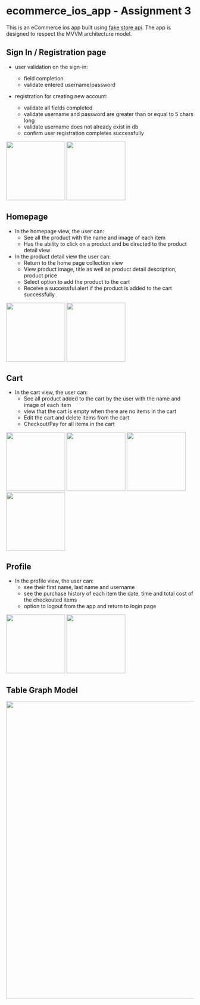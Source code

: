 # ecommerce_ios_app - Assignment 3
This is an eCommerce ios app built using [fake store api](https://fakestoreapi.com/).
The app is designed to respect the MVVM architecture model.

## Sign In / Registration page
- user validation on the sign-in:
  - field completion
  - validate entered username/password

- registration for creating new account:
  - validate all fields completed
  - validate username and password are greater than or equal to 5 chars long 
  - validate username does not already exist in db
  - confirm user registration completes successfully

<img src="https://user-images.githubusercontent.com/26723281/204707648-d2a69892-116c-4def-bc2b-4eb624d48ea1.png" width="158">  <img src="https://user-images.githubusercontent.com/26723281/204707046-bfa3b621-a8f6-4f2b-9096-39d5531d5fc0.png" width="158">

## Homepage
- In the homepage view, the user can:
  - See all the product with the name and image of each item
  - Has the ability to click on a product and be directed to the product detail view
- In the product detail view the user can:
  - Return to the home page collection view
  - View product image, title as well as product detail description, product price 
  - Select option to add the product to the cart
  - Receive a successful alert if the product is added to the cart successfully

<img src="https://user-images.githubusercontent.com/26723281/204707054-860a68a1-79d2-4052-9ce6-dd192cf7da21.png" width="158">  <img src="https://user-images.githubusercontent.com/26723281/204707826-dea99bfc-e5bd-4deb-a50f-4bf73a1dca84.png" width="158">


## Cart
- In the cart view, the user can:
  - See all product added to the cart by the user with the name and image of each item
  - view that the cart is empty when there are no items in the cart
  - Edit the cart and delete items from the cart
  - Checkout/Pay for all items in the cart
  
<img src="https://user-images.githubusercontent.com/26723281/204707048-f377ba2a-a2a2-4655-a5e2-3fb575fd50d9.png" width="158">  <img src="https://user-images.githubusercontent.com/26723281/204708572-21bef965-ba7d-41ee-b973-8d3e7b642696.png" width="158">  <img src="https://user-images.githubusercontent.com/26723281/204708761-a55f9cc5-0270-4654-b5aa-e38263503eee.png" width="158">  <img src="https://user-images.githubusercontent.com/26723281/204714451-f3ad80c5-3a3c-44e0-b2bb-d12edd90d509.png" width="158"> 

## Profile
- In the profile view, the user can:
  - see their first name, last name and username
  - see the purchase history of each item the date, time and total cost of the checkouted items
  - option to logout from the app and return to login page

<img src="https://user-images.githubusercontent.com/26723281/204707052-0d48ce35-710c-42b3-b897-9fc0b39dcbfb.png" width="158">  <img src="https://user-images.githubusercontent.com/26723281/204714115-f7af07b3-fef2-414f-b10f-c8d94ebe43be.png" width="158">


## Table Graph Model
<img src="https://user-images.githubusercontent.com/26723281/204708907-bfae74fc-6254-4b9e-a447-1c31d2f69455.png" width="800">

